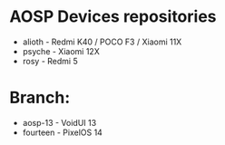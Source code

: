 # AOSP Devices repositories #

- alioth - Redmi K40 / POCO F3 / Xiaomi 11X
- psyche - Xiaomi 12X
- rosy   - Redmi 5

# Branch:
* aosp-13   - VoidUI 13
* fourteen  - PixelOS 14
  
